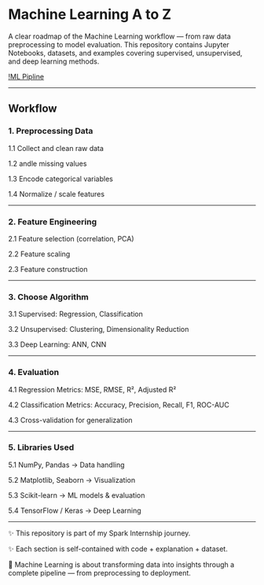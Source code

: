 # Machine Learning A to Z

A clear roadmap of the Machine Learning workflow — from raw data preprocessing to model evaluation.
This repository contains Jupyter Notebooks, datasets, and examples covering supervised, unsupervised, and deep learning methods.

[!ML Pipline](ml_pipline.png)

---

## Workflow

### 1. Preprocessing Data

1.1 Collect and clean raw data

1.2 andle missing values

1.3 Encode categorical variables

1.4 Normalize / scale features

---

### 2. Feature Engineering

2.1 Feature selection (correlation, PCA)

2.2 Feature scaling

2.3 Feature construction

--- 

### 3. Choose Algorithm

3.1 Supervised: Regression, Classification

3.2 Unsupervised: Clustering, Dimensionality Reduction

3.3 Deep Learning: ANN, CNN

---

### 4. Evaluation

4.1 Regression Metrics: MSE, RMSE, R², Adjusted R²

4.2 Classification Metrics: Accuracy, Precision, Recall, F1, ROC-AUC

4.3 Cross-validation for generalization

---

### 5. Libraries Used

5.1 NumPy, Pandas → Data handling

5.2 Matplotlib, Seaborn → Visualization

5.3 Scikit-learn → ML models & evaluation

5.4 TensorFlow / Keras → Deep Learning

---

✨ This repository is part of my Spark Internship journey.

✨ Each section is self-contained with code + explanation + dataset.

🤖 Machine Learning is about transforming data into insights through a complete pipeline — from preprocessing to deployment.
